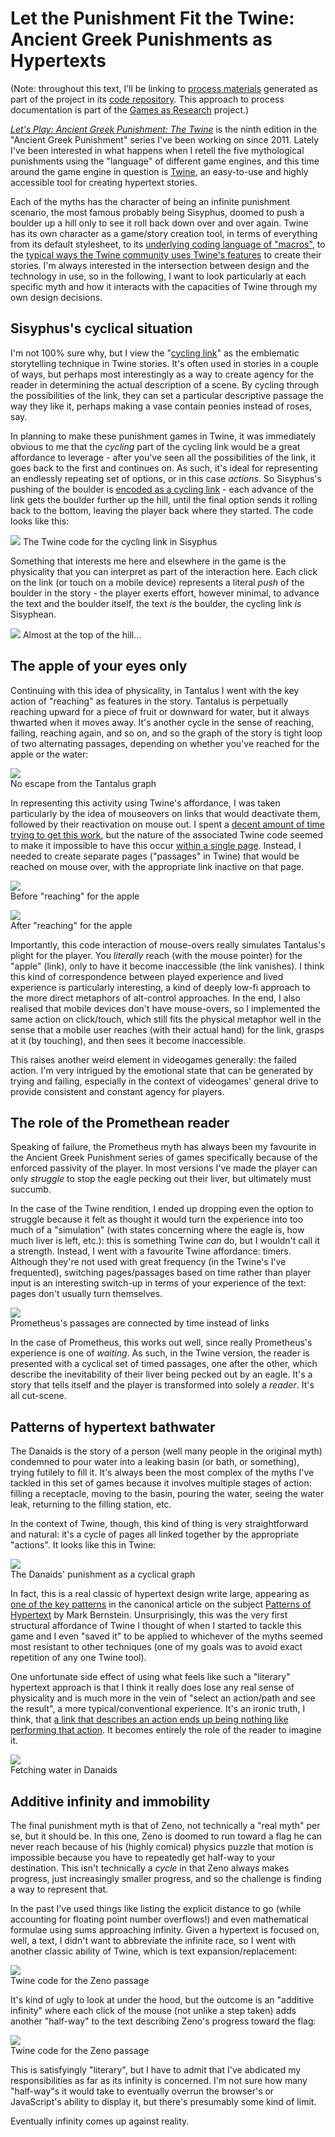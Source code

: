# Let the Punishment Fit the Twine: Ancient Greek Punishments as Hypertexts

(Note: throughout this text, I’ll be linking to [process materials](https://github.com/pippinbarr/lets-play-ancient-greek-punishment-the-twine/blob/master/process/README.md) generated as part of the project in its [code repository](https://github.com/pippinbarr/lets-play-ancient-greek-punishment-the-twine). This approach to process documentation is part of the [Games as Research](https://www.gamesasresearch.com/) project.)

[_Let's Play: Ancient Greek Punishment: The Twine_](https://pippinbarr.github.io/lets-play-ancient-greek-punishment-the-twine) is the ninth edition in the "Ancient Greek Punishment" series I've been working on since 2011. Lately I've been interested in what happens when I retell the five mythological punishments using the "language" of different game engines, and this time around the game engine in question is [Twine](http://twinery.org/), an easy-to-use and highly accessible tool for creating hypertext stories.

Each of the myths has the character of being an infinite punishment scenario, the most famous probably being Sisyphus, doomed to push a boulder up a hill only to see it roll back down over and over again. Twine has its own character as a game/story creation tool, in terms of everything from its default stylesheet, to its [underlying coding language of "macros"](https://github.com/pippinbarr/lets-play-ancient-greek-punishment-the-twine/blob/master/process/process-journal.md#twine-affordances), to the [typical ways the Twine community uses Twine's features](https://github.com/pippinbarr/lets-play-ancient-greek-punishment-the-twine/blob/master/process/process-journal.md#big-question-style-versus-substance) to create their stories. I'm always interested in the intersection between design and the technology in use, so in the following, I want to look particularly at each specific myth and how it interacts with the capacities of Twine through my own design decisions.

## Sisyphus's cyclical situation

I'm not 100% sure why, but I view the "[cycling link](https://twinery.org/wiki/harlowe:cycling-link)" as the emblematic storytelling technique in Twine stories. It's often used in stories in a couple of ways, but perhaps most interestingly as a way to create agency for the reader in determining the actual description of a scene. By cycling through the possibilities of the link, they can set a particular descriptive passage the way they like it, perhaps making a vase contain peonies instead of roses, say.

In planning to make these punishment games in Twine, it was immediately obvious to me that the _cycling_ part of the cycling link would be a great affordance to leverage - after you've seen all the possibilities of the link, it goes back to the first and continues on. As such, it's ideal for representing an endlessly repeating set of options, or in this case _actions_. So Sisyphus's pushing of the boulder is [encoded as a cycling link](https://github.com/pippinbarr/lets-play-ancient-greek-punishment-the-twine/blob/master/process/process-journal.md#sisyphus-1) - each advance of the link gets the boulder further up the hill, until the final option sends it rolling back to the bottom, leaving the player back where they started. The code looks like this:

![](images/sisyphus-code.png)
The Twine code for the cycling link in Sisyphus

Something that interests me here and elsewhere in the game is the physicality that you can interpret as part of the interaction here. Each click on the link (or touch on a mobile device) represents a literal _push_ of the boulder in the story - the player exerts effort, however minimal, to advance the text and the boulder itself, the text _is_ the boulder, the cycling link _is_ Sisyphean.

![](images/sisyphus-text.png)
Almost at the top of the hill...

## The apple of your eyes only

Continuing with this idea of physicality, in Tantalus I went with the key action of "reaching" as features in the story. Tantalus is perpetually reaching upward for a piece of fruit or downward for water, but it always thwarted when it moves away. It's another cycle in the sense of reaching, failing, reaching again, and so on, and so the graph of the story is tight loop of two alternating passages, depending on whether you've reached for the apple or the water:

![](images/tantalus-graph.png)  
No escape from the Tantalus graph

In representing this activity using Twine's affordance, I was taken particularly by the idea of mouseovers on links that would deactivate them, followed by their reactivation on mouse out. I spent a [decent amount of time trying to get this work](https://github.com/pippinbarr/lets-play-ancient-greek-punishment-the-twine/blob/master/process/process-journal.md#tantalus-1), but the nature of the associated Twine code seemed to make it impossible to have this occur [within a single page](https://github.com/pippinbarr/lets-play-ancient-greek-punishment-the-twine/blob/master/process/process-journal.md#single-passage-versus-multi-passage). Instead, I needed to create separate pages ("passages" in Twine) that would be reached on mouse over, with the appropriate link inactive on that page.

![](images/tantalus-apple-before.png)  
Before "reaching" for the apple

![](images/tantalus-apple-after.png)  
After "reaching" for the apple

Importantly, this code interaction of mouse-overs really simulates Tantalus's plight for the player. You _literally_ reach (with the mouse pointer) for the "apple" (link), only to have it become inaccessible (the link vanishes). I think this kind of correspondence between played experience and lived experience is particularly interesting, a kind of deeply low-fi approach to the more direct metaphors of alt-control approaches. In the end, I also realised that mobile devices don't have mouse-overs, so I implemented the same action on click/touch, which still fits the physical metaphor well in the sense that a mobile user reaches (with their actual hand) for the link, grasps at it (by touching), and then sees it become inaccessible.

This raises another weird element in videogames generally: the failed action. I'm very intrigued by the emotional state that can be generated by trying and failing, especially in the context of videogames' general drive to provide consistent and constant agency for players.

## The role of the Promethean reader

Speaking of failure, the Prometheus myth has always been my favourite in the Ancient Greek Punishment series of games specifically because of the enforced passivity of the player. In most versions I've made the player can only _struggle_ to stop the eagle pecking out their liver, but ultimately must succumb.

In the case of the Twine rendition, I ended up dropping even the option to struggle because it felt as thought it would turn the experience into too much of a "simulation" (with states concerning where the eagle is, how much liver is left, etc.): this is something Twine _can_ do, but I wouldn't call it a strength. Instead, I went with a favourite Twine affordance: timers. Although they're not used with great frequency (in the Twine's I've frequented), switching pages/passages based on time rather than player input is an interesting switch-up in terms of your experience of the text: pages don't usually turn themselves.

![](images/prometheus-graph.png)  
Prometheus's passages are connected by time instead of links

In the case of Prometheus, this works out well, since really Prometheus's experience is one of _waiting_. As such, in the Twine version, the reader is presented with a cyclical set of timed passages, one after the other, which describe the inevitability of their liver being pecked out by an eagle. It's a story that tells itself and the player is transformed into solely a _reader_. It's all cut-scene.

## Patterns of hypertext bathwater

The Danaids is the story of a person (well many people in the original myth) condemned to pour water into a leaking basin (or bath, or something), trying futilely to fill it. It's always been the most complex of the myths I've tackled in this set of games because it involves multiple stages of action: filling a receptacle, moving to the basin, pouring the water, seeing the water leak, returning to the filling station, etc.

In the context of Twine, though, this kind of thing is very straightforward and natural: it's a cycle of pages all linked together by the appropriate "actions". It looks like this in Twine:

![](images/danaids-graph.png)  
The Danaids' punishment as a cyclical graph

In fact, this is a real classic of hypertext design write large, appearing as [one of the key patterns](https://www.eastgate.com/patterns/Patterns3.html) in the canonical article on the subject [Patterns of Hypertext](https://www.eastgate.com/patterns/Patterns.html) by Mark Bernstein. Unsurprisingly, this was the very first structural affordance of Twine I thought of when I started to tackle this game and I even "saved it" to be applied to whichever of the myths seemed most resistant to other techniques (one of my goals was to avoid exact repetition of any one Twine tool).

One unfortunate side effect of using what feels like such a "literary" hypertext approach is that I think it really does lose any real sense of physicality and is much more in the vein of "select an action/path and see the result", a more typical/conventional experience. It's an ironic truth, I think, that [a link that describes an action ends up being nothing like performing that action](https://github.com/pippinbarr/lets-play-ancient-greek-punishment-the-twine/blob/master/process/process-journal.md#blues-reversion-friday-28-june-2019-951am). It becomes entirely the role of the reader to imagine it.

![](images/danaids-text.png)  
Fetching water in Danaids

## Additive infinity and immobility

The final punishment myth is that of Zeno, not technically a "real myth" per se, but it should be. In this one, Zeno is doomed to run toward a flag he can never reach because of his (highly comical) physics puzzle that motion is impossible because you have to repeatedly get half-way to your destination. This isn't technically a _cycle_ in that Zeno always makes progress, just increasingly smaller progress, and so the challenge is finding a way to represent that.

In the past I've used things like listing the explicit distance to go (while accounting for floating point number overflows!) and even mathematical formulae using sums approaching infinity. Given a hypertext is focused on, well, a text, I didn't want to abbreviate the infinite race, so I went with another classic ability of Twine, which is text expansion/replacement:

![](images/zeno-code.png)  
Twine code for the Zeno passage

It's kind of ugly to look at under the hood, but the outcome is an "additive infinity" where each click of the mouse (not unlike a step taken) adds another "half-way" to the text describing Zeno's progress toward the flag:

![](images/zeno-text.png)  
Twine code for the Zeno passage

This is satisfyingly "literary", but I have to admit that I've abdicated my responsibilities as far as its infinity is concerned. I'm not sure how many "half-way"s it would take to eventually overrun the browser's or JavaScript's ability to display it, but there's presumably some kind of limit.

Eventually infinity comes up against reality.
